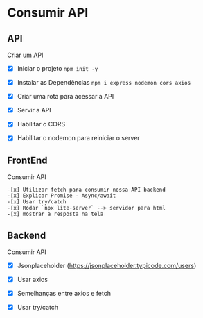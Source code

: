 # Consumir API

## API

Criar um API

- [x] Iniciar o projeto `npm init -y`
- [x] Instalar as Dependências `npm i express nodemon cors axios`

- [x] Criar uma rota para acessar a API
    
- [x] Servir a API

- [x] Habilitar o CORS

- [x] Habilitar o nodemon para reiniciar o server

## FrontEnd

Consumir API

    -[x] Utilizar fetch para consumir nossa API backend
    -[x] Explicar Promise - Async/await
    -[x] Usar try/catch
    -[x] Rodar `npx lite-server` --> servidor para html
    -[x] mostrar a resposta na tela

## Backend
Consumir API

- [x] Jsonplaceholder (https://jsonplaceholder.typicode.com/users)

- [x] Usar axios

- [x] Semelhanças entre axios e fetch

- [x] Usar try/catch